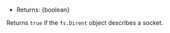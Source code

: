 <!-- YAML
added: v10.10.0
-->

* Returns: {boolean}

Returns `true` if the `fs.Dirent` object describes a socket.

